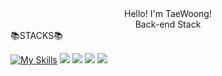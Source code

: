 <div align="center">
  Hello! I'm TaeWoong!
</div>
<div align="center">
  Back-end Stack
</div>
📚STACKS📚

[![My Skills](https://skillicons.dev/icons?i=idea,java,mysql&pipeline=5)](https://skillicons.dev)
<img src="https://s3.us-west-2.amazonaws.com/secure.notion-static.com/7f217b6e-761d-4904-bfb8-e3d46296322e/image_344.png?X-Amz-Algorithm=AWS4-HMAC-SHA256&X-Amz-Content-Sha256=UNSIGNED-PAYLOAD&X-Amz-Credential=AKIAT73L2G45EIPT3X45%2F20220914%2Fus-west-2%2Fs3%2Faws4_request&X-Amz-Date=20220914T132928Z&X-Amz-Expires=86400&X-Amz-Signature=117497c91e03446e523b381031ab983538ea1c99c3ee8d5bdf013df22179655b&X-Amz-SignedHeaders=host&response-content-disposition=filename%20%3D%22image%2520344.png%22&x-id=GetObject">
<img src="https://s3.us-west-2.amazonaws.com/secure.notion-static.com/ac76cef9-7b9e-4e95-b653-37386dc4ff37/Group_806.png?X-Amz-Algorithm=AWS4-HMAC-SHA256&X-Amz-Content-Sha256=UNSIGNED-PAYLOAD&X-Amz-Credential=AKIAT73L2G45EIPT3X45%2F20220914%2Fus-west-2%2Fs3%2Faws4_request&X-Amz-Date=20220914T133057Z&X-Amz-Expires=86400&X-Amz-Signature=8ecc5394c1085a615e8d81036bf2fd1bed5289e6ad31a9d9fd94255348651209&X-Amz-SignedHeaders=host&response-content-disposition=filename%20%3D%22Group%2520806.png%22&x-id=GetObject" >
<img src="https://s3.us-west-2.amazonaws.com/secure.notion-static.com/aa8b56f6-9fdf-498b-908c-628fcabdf908/Group_807.png?X-Amz-Algorithm=AWS4-HMAC-SHA256&X-Amz-Content-Sha256=UNSIGNED-PAYLOAD&X-Amz-Credential=AKIAT73L2G45EIPT3X45%2F20220914%2Fus-west-2%2Fs3%2Faws4_request&X-Amz-Date=20220914T133123Z&X-Amz-Expires=86400&X-Amz-Signature=7a1f3cca9ec6d048fb331fb830a544c18e723547639a68ecf9eb6b7498c7cd80&X-Amz-SignedHeaders=host&response-content-disposition=filename%20%3D%22Group%2520807.png%22&x-id=GetObject" >
<img src="https://s3.us-west-2.amazonaws.com/secure.notion-static.com/7ad5fef3-e7ec-4f07-b353-f70218f00d45/Group_812.png?X-Amz-Algorithm=AWS4-HMAC-SHA256&X-Amz-Content-Sha256=UNSIGNED-PAYLOAD&X-Amz-Credential=AKIAT73L2G45EIPT3X45%2F20220914%2Fus-west-2%2Fs3%2Faws4_request&X-Amz-Date=20220914T133207Z&X-Amz-Expires=86400&X-Amz-Signature=afa853ab3b4a8ae321878ffb6749983048a3efafb86fabade083797d5e56031b&X-Amz-SignedHeaders=host&response-content-disposition=filename%20%3D%22Group%2520812.png%22&x-id=GetObject" >
